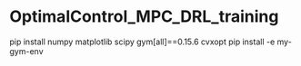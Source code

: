 # OptimalControl_MPC_DRL_training

pip install numpy matplotlib scipy gym[all]==0.15.6 cvxopt
pip install -e my-gym-env
